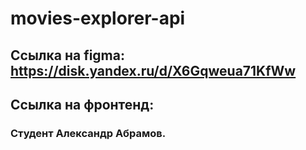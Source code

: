 # movies-explorer-api

## Ссылка на figma: https://disk.yandex.ru/d/X6Gqweua71KfWw

## Ссылка на фронтенд:

### Студент Александр Абрамов.
